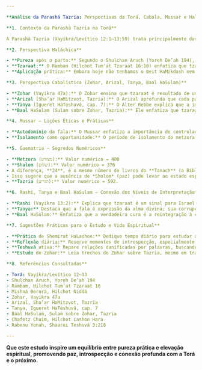 ```yaml
---

**Análise da Parashá Tazria: Perspectivas da Torá, Cabala, Mussar e Halachá**

**1. Contexto da Parashá Tazria na Torá**

A Parashá Tazria (Vayikra/Levítico 12:1–13:59) trata principalmente das leis de pureza e impureza relacionadas ao parto e à afecção de tzaraat (traduzida como “lepra”, mas entendida na tradição como uma afecção espiritual manifestada fisicamente). O texto detalha os procedimentos para a mulher após o parto e para pessoas afetadas por tzaraat, incluindo o papel do cohen (sacerdote) no diagnóstico e purificação.

**2. Perspectiva Haláchica**

- **Pureza após o parto:** Segundo o Shulchan Aruch (Yoreh De’ah 194), a mulher que dá à luz entra em um estado de tumá (impureza ritual) e deve aguardar um período específico antes de poder participar de atividades sagradas, como entrar no Beit HaMikdash (Templo) ou consumir kodashim (alimentos sagrados). Hoje, essas leis se refletem principalmente nas halachot de niddá e taharat hamishpachá (pureza familiar).
- **Tzaraat:** O Rambam (Hilchot Tum'at Tzaraat 16:10) enfatiza que tzaraat não é uma doença física comum, mas um sinal espiritual, frequentemente associado à lashon hara (maledicência). O diagnóstico e o processo de purificação são prerrogativas do cohen, mesmo que o sintoma seja evidente.
- **Aplicação prática:** Embora hoje não tenhamos o Beit HaMikdash nem cohanim atuando nessas funções, as leis de lashon hara permanecem centrais, como codificado pelo Chafetz Chaim (Hilchot Lashon Hara).

**3. Perspectiva Cabalística (Zohar, Arizal, Tanya, Baal HaSulam)**

- **Zohar (Vayikra 47a):** O Zohar ensina que tzaraat é resultado de uma desconexão espiritual, especialmente pela fala negativa, que “mancha” a luz da alma. O isolamento do metzora (afligido) serve para reparar essa ruptura, permitindo introspecção e retorno (teshuvá).
- **Arizal (Sha’ar HaMitzvot, Tazria):** O Arizal aprofunda que cada palavra tem energia criativa. A fala negativa cria “cascas” espirituais (kelipot) que se manifestam como tzaraat. O processo de purificação é uma reestruturação das sefirot internas.
- **Tanya (Igueret HaTeshuvá, cap. 7):** O Alter Rebbe explica que a impureza espiritual pode ser removida através de teshuvá profunda, especialmente quando envolve reparar danos causados pela fala.
- **Baal HaSulam (Sulam sobre Zohar, Tazria):** Ele enfatiza que tzaraat simboliza a separação do indivíduo da coletividade espiritual de Israel, e a reintegração ocorre através do reconhecimento do erro e da busca pela unidade.

**4. Mussar – Lições Éticas e Práticas**

- **Autodomínio da fala:** O Mussar enfatiza a importância de controlar a língua, como ensinado por Rabenu Yonah (Shaarei Teshuvá 3:218), pois a fala pode construir ou destruir mundos.
- **Isolamento como oportunidade:** O período de isolamento do metzora é visto como um convite à introspecção, autoconhecimento e crescimento espiritual.

**5. Guematria – Segredos Numéricos**

- **Metzora (מצורע):** Valor numérico = 400  
- **Shalom (שלום):** Valor numérico = 376  
- A diferença, **24**, é o mesmo número de livros do **Tanach** (a Bíblia Hebraica).  
- Isso sugere que a ausência de *Shalom* (paz) pode levar ao estado espiritual de *Metzora* (isolamento e impureza), e que o caminho para a reparação passa pelo reencontro com os **24 livros da Torá** — ou seja, com o estudo, a sabedoria e a conexão com a vontade divina.
- **Tazria (תזריע):** Valor numérico = 592. 

**6. Rashi, Tanya e Baal HaSulam – Conexão dos Níveis de Interpretação**

- **Rashi (Vayikra 13:2):** Explica que tzaraat é um sinal para Israel, não uma doença comum, e ocorre por transgressões específicas, especialmente lashon hara.
- **Tanya:** Destaca que a fala é expressão da alma divina; sua corrupção afeta todos os níveis do ser.
- **Baal HaSulam:** Enfatiza que a verdadeira cura é a reintegração à coletividade e ao propósito divino.

**7. Sugestões Práticas para o Estudo e Vida Espiritual**

- **Prática de Shemirat HaLashon:** Dedique tempo diário para estudar as leis de lashon hara (Chafetz Chaim) e pratique o silêncio consciente.
- **Reflexão diária:** Reserve momentos de introspecção, especialmente ao sentir-se isolado ou desconectado, buscando identificar padrões de fala ou pensamento que precisam de correção.
- **Teshuvá ativa:** Repare relações danificadas por palavras, buscando reconciliação e promovendo shalom.
- **Estudo de Zohar:** Leia trechos do Zohar sobre Tazria, mesmo em tradução, para internalizar a dimensão espiritual da pureza.

**8. Referências Consultadas**

- Torá: Vayikra/Levítico 12–13
- Shulchan Aruch, Yoreh De’ah 194
- Rambam, Hilchot Tum'at Tzaraat 16
- Mishná Berurá, Hilchot Niddá
- Zohar, Vayikra 47a
- Arizal, Sha’ar HaMitzvot, Tazria
- Tanya, Igueret HaTeshuvá, cap. 7
- Baal HaSulam, Sulam sobre Zohar, Tazria
- Chafetz Chaim, Hilchot Lashon Hara
- Rabenu Yonah, Shaarei Teshuvá 3:218

---
```


**Que este estudo inspire um equilíbrio entre pureza prática e elevação espiritual, promovendo paz, introspecção e conexão profunda com a Torá e o próximo.**
